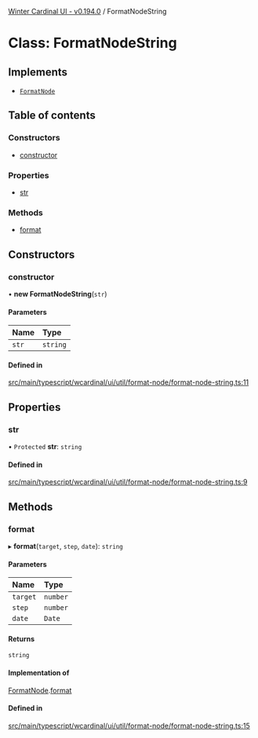 [Winter Cardinal UI - v0.194.0](../index.md) / FormatNodeString

# Class: FormatNodeString

## Implements

- [`FormatNode`](../interfaces/FormatNode.md)

## Table of contents

### Constructors

- [constructor](FormatNodeString.md#constructor)

### Properties

- [str](FormatNodeString.md#str)

### Methods

- [format](FormatNodeString.md#format)

## Constructors

### constructor

• **new FormatNodeString**(`str`)

#### Parameters

| Name | Type |
| :------ | :------ |
| `str` | `string` |

#### Defined in

[src/main/typescript/wcardinal/ui/util/format-node/format-node-string.ts:11](https://github.com/winter-cardinal/winter-cardinal-ui/blob/v0.194.0/src/main/typescript/wcardinal/ui/util/format-node/format-node-string.ts#L11)

## Properties

### str

• `Protected` **str**: `string`

#### Defined in

[src/main/typescript/wcardinal/ui/util/format-node/format-node-string.ts:9](https://github.com/winter-cardinal/winter-cardinal-ui/blob/v0.194.0/src/main/typescript/wcardinal/ui/util/format-node/format-node-string.ts#L9)

## Methods

### format

▸ **format**(`target`, `step`, `date`): `string`

#### Parameters

| Name | Type |
| :------ | :------ |
| `target` | `number` |
| `step` | `number` |
| `date` | `Date` |

#### Returns

`string`

#### Implementation of

[FormatNode](../interfaces/FormatNode.md).[format](../interfaces/FormatNode.md#format)

#### Defined in

[src/main/typescript/wcardinal/ui/util/format-node/format-node-string.ts:15](https://github.com/winter-cardinal/winter-cardinal-ui/blob/v0.194.0/src/main/typescript/wcardinal/ui/util/format-node/format-node-string.ts#L15)
